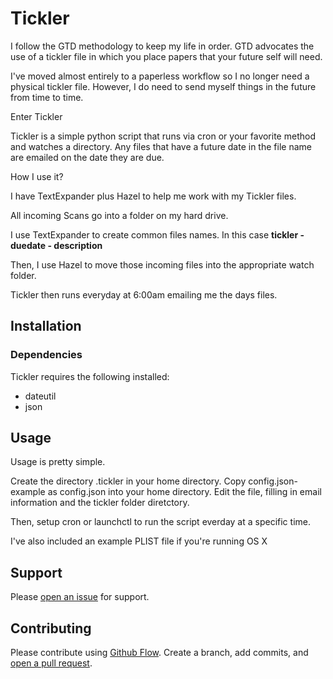 # Tickler

I follow the GTD methodology to keep my life in order. GTD advocates the use of a tickler file in which you place papers that your future self will need. 

I've moved almost entirely to a paperless workflow so I no longer need a physical tickler file. However, I do need to send myself things in the future from time to time. 

Enter Tickler

Tickler is a simple python script that runs via cron or your favorite method and watches a directory. Any files that have a future date in the file name are emailed on the date they are due. 

How I use it?

I have TextExpander plus Hazel to help me work with my Tickler files.

All incoming Scans go into a folder on my hard drive.

I use TextExpander to create common files names. In this case **tickler - duedate - description**

Then, I use Hazel to move those incoming files into the appropriate watch folder.

Tickler then runs everyday at 6:00am emailing me the days files. 

## Installation

### Dependencies

Tickler requires the following installed:
* dateutil
* json


## Usage

Usage is pretty simple. 

Create the directory .tickler in your home directory.
Copy config.json-example as config.json into your home directory.
Edit the file, filling in email information and the tickler folder diretctory.

Then, setup cron or launchctl to run the script everday at a specific time. 

I've also included an example PLIST file if you're running OS X

## Support

Please [open an issue](https://github.com/JoeCotellese/tickler/issues) for support.

## Contributing

Please contribute using [Github Flow](https://guides.github.com/introduction/flow/). Create a branch, add commits, and [open a pull request](https://github.com/JoeCotellese/tickler/compare/).
